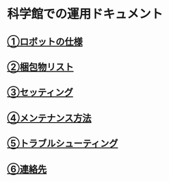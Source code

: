 
# 科学館での運用ドキュメント  

## [①ロボットの仕様](https://github.com/muro-tani/trybotsKagakukanProject/blob/master/doc/specification.md)  

## [②梱包物リスト](https://github.com/muro-tani/trybotsKagakukanProject/blob/master/doc/check.md)  

## [③セッティング](https://github.com/muro-tani/trybotsKagakukanProject/blob/master/doc/setting.md)  

## [④メンテナンス方法](https://github.com/muro-tani/trybotsKagakukanProject/blob/master/doc/maintenance.md)  

## [⑤トラブルシューティング](https://github.com/muro-tani/trybotsKagakukanProject/blob/master/doc/troubleShooting.md)  

## [⑥連絡先](https://github.com/muro-tani/trybotsKagakukanProject/blob/master/doc/contact.md)  
